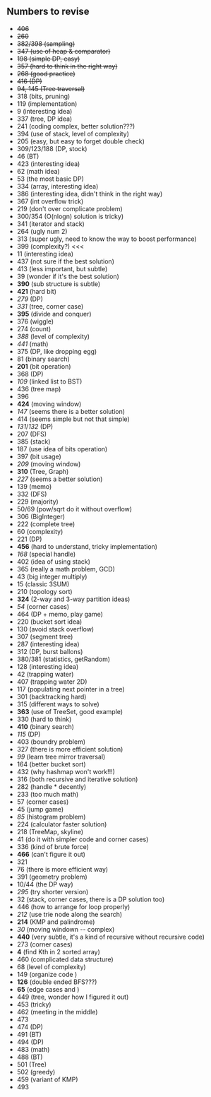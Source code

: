 ## Numbers to revise

+ ~~406~~
+ ~~260~~
+ ~~382/398 (sampling)~~
+ ~~347 (use of heap & comparator)~~
+ ~~198 (simple DP, easy)~~
+ ~~357 (hard to think in the right way)~~
+ ~~268 (good practice)~~
+ ~~416 (DP)~~
+ ~~94, 145 (Tree traversal)~~
+ 318 (bits, pruning)
+ 119 (implementation)
+ 9 (interesting idea)
+ 337 (tree, DP idea)
+ 241 (coding complex, better solution???)
+ 394 (use of stack, level of complexity)
+ 205 (easy, but easy to forget double check)
+ 309/123/188 (DP, stock)
+ 46 (BT)
+ 423 (interesting idea)
+ 62 (math idea)
+ 53 (the most basic DP)
+ 334 (array, interesting idea)
+ 386 (interesting idea, didn't think in the right way)
+ 367 (int overflow trick)
+ 219 (don't over complicate problem)
+ 300/354 (O(nlogn) solution is tricky)
+ 341 (iterator and stack)
+ 264 (ugly num 2)
+ 313 (super ugly, need to know the way to boost performance)
+ 399 (complexity?) <<<
+ 11 (interesting idea)
+ 437 (not sure if the best solution)
+ 413 (less important, but subtle)
+ 39 (wonder if it's the best solution)
+ **390** (sub structure is subtle)
+ **421** (hard bit)
+ *279* (DP)
+ *331* (tree, corner case)
+ **395** (divide and conquer)
+ 376 (wiggle)
+ 274 (count)
+ *388* (level of complexity)
+ *441* (math)
+ 375 (DP, like dropping egg)
+ 81 (binary search)
+ **201** (bit operation)
+ 368 (DP)
+ *109* (linked list to BST)
+ 436 (tree map)
+ 396
+ **424** (moving window)
+ *147* (seems there is a better solution)
+ 414 (seems simple but not that simple)
+ *131*/*132* (DP)
+ 207 (DFS)
+ 385 (stack)
+ 187 (use idea of bits operation)
+ 397 (bit usage)
+ *209* (moving window)
+ **310** (Tree, Graph)
+ *227* (seems a better solution)
+ 139 (memo)
+ 332 (DFS)
+ 229 (majority)
+ 50/69 (pow/sqrt do it without overflow)
+ 306 (BigInteger)
+ 222 (complete tree)
+ 60 (complexity)
+ 221 (DP)
+ **456** (hard to understand, tricky implementation)
+ *168* (special handle)
+ 402 (idea of using stack)
+ 365 (really a math problem, GCD)
+ 43 (big integer multiply)
+ 15 (classic 3SUM)
+ 210 (topology sort)
+ **324** (2-way and 3-way partition ideas)
+ *54* (corner cases)
+ 464 (DP + memo, play game)
+ 220 (bucket sort idea)
+ 130 (avoid stack overflow)
+ 307 (segment tree)
+ 287 (interesting idea)
+ 312 (DP, burst ballons)
+ 380/381 (statistics, getRandom)
+ 128 (interesting idea)
+ 42 (trapping water)
+ 407 (trapping water 2D)
+ 117 (populating next pointer in a tree)
+ 301 (backtracking hard)
+ 315 (different ways to solve)
+ **363** (use of TreeSet, good example)
+ 330 (hard to think)
+ **410** (binary search)
+ *115* (DP)
+ 403 (boundry problem)
+ 327 (there is more efficient solution)
+ *99* (learn tree mirror traversal)
+ 164 (better bucket sort)
+ 432 (why hashmap won't work!!!)
+ 316 (both recursive and iterative solution)
+ 282 (handle * decently)
+ 233 (too much math)
+ 57 (corner cases)
+ 45 (jump game)
+ *85* (histogram problem)
+ 224 (calculator faster solution)
+ 218 (TreeMap, skyline)
+ 41 (do it with simpler code and corner cases)
+ 336 (kind of brute force)
+ **466** (can't figure it out)
+ 321
+ 76 (there is more efficient way)
+ 391 (geometry problem)
+ 10/44 (the DP way)
+ *295* (try shorter version)
+ 32 (stack, corner cases, there is a DP solution too)
+ 446 (how to arrange for loop properly)
+ *212* (use trie node along the search)
+ **214** (KMP and palindrome)
+ *30* (moving windown -- complex)
+ **440** (very subtle, it's a kind of recursive without recursive code)
+ 273 (corner cases)
+ **4** (find Kth in 2 sorted array)
+ 460 (complicated data structure)
+ 68 (level of complexity)
+ 149 (organize code )
+ **126** (double ended BFS???)
+ **65** (edge cases and )
+ 449 (tree, wonder how I figured it out)
+ 453 (tricky)
+ 462 (meeting in the middle)
+ 473
+ 474 (DP)
+ 491 (BT)
+ 494 (DP)
+ 483 (math)
+ 488 (BT)
+ 501 (Tree)
+ 502 (greedy)
+ 459 (variant of KMP)
+ 493